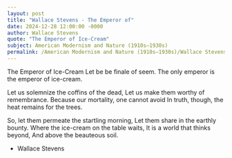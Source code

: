 ```yaml
---
layout: post
title: "Wallace Stevens - The Emperor of"
date: 2024-12-28 12:00:00 -0000
author: Wallace Stevens
quote: "The Emperor of Ice-Cream"
subject: American Modernism and Nature (1910s–1930s)
permalink: /American Modernism and Nature (1910s–1930s)/Wallace Stevens/Wallace Stevens - The Emperor of
---
```


The Emperor of Ice-Cream
Let be be finale of seem.
The only emperor is the emperor of ice-cream.

Let us solemnize the coffins of the dead,
Let us make them worthy of remembrance.
Because our mortality, one cannot avoid
In truth, though, the heat remains for the trees.

So, let them permeate the startling morning,
Let them share in the earthly bounty.
Where the ice-cream on the table waits,
It is a world that thinks beyond,
And above the beauteous soil.

- Wallace Stevens
